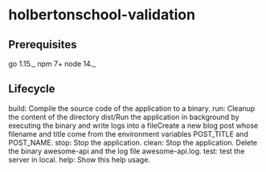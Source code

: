 # holbertonschool-validation

## Prerequisites
go 1.15._
npm 7+
node 14._

## Lifecycle
build:   Compile the source code of the application to a binary.
run:   Cleanup the content of the directory dist/Run the application in background by executing the binary and write logs into a fileCreate a new blog post whose filename and title come from the environment variables POST_TITLE and POST_NAME.
stop: Stop the application.
clean: Stop the application. Delete the binary awesome-api and the log file awesome-api.log.
test: test the server in local.
help: Show this help usage.

